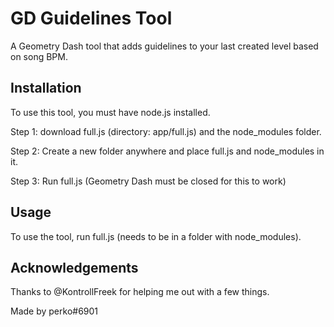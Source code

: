 # GD Guidelines Tool

A Geometry Dash tool that adds guidelines to your last created level based on song BPM.


## Installation

To use this tool, you must have node.js installed.

Step 1: download full.js (directory: app/full.js) and the node_modules folder. 

Step 2: Create a new folder anywhere and place full.js and node_modules in it.

Step 3: Run full.js (Geometry Dash must be closed for this to work)
## Usage

To use the tool, run full.js (needs to be in a folder with node_modules).
## Acknowledgements

Thanks to @KontrollFreek for helping me out with a few things.

Made by perko#6901
